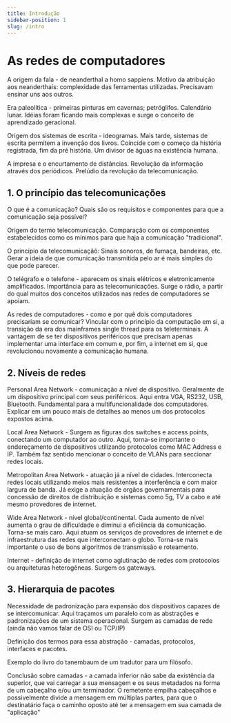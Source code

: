 ```yaml
---
title: Introdução
sidebar-position: 1
slug: /intro
---
```


# As redes de computadores

A origem da fala - de neanderthal a homo sappiens. Motivo da atribuição aos
neanderthais: complexidade das ferramentas utilizadas. Precisavam ensinar uns
aos outros.

Era paleolítica - primeiras pinturas em cavernas; petróglifos. Calendário
lunar. Idéias foram ficando mais complexas e surge o conceito de aprendizado
geracional.

Origem dos sistemas de escrita - ideogramas. Mais tarde, sistemas de escrita
permitem a invenção dos livros. Coincide com o começo da história registrada,
fim da pré história. Um divisor de águas na existência humana.

A impresa e o encurtamento de distâncias. Revolução da informação através dos
periódicos. Prelúdio da revolução da telecomunicação.

## 1. O princípio das telecomunicações

O que é a comunicação? Quais são os requisitos e componentes para que a
comunicação seja possível?

Origem do termo telecomunicação. Comparação com os componentes estabelecidos
como os mínimos para que haja a comunicação "tradicional".

O princípio da telecomunicaçãõ: Sinais sonoros, de fumaça, bandeiras, etc.
Gerar a ideia de que comunicação transmitida pelo ar é mais simples do que pode
parecer.

O telégrafo e o telefone - aparecem os sinais elétricos e eletronicamente
amplificados. Importância para as telecomunicações. Surge o rádio, a partir do
qual muitos dos conceitos utilizados nas redes de computadores se apoiam.

As redes de computadores - como e por quê dois computadores precisariam se
comunicar? Vincular com o princípio da computação em si, a transição da era dos
mainframes single thread para os teleterminais. A vantagem de se ter
dispositivos periféricos que precisam apenas implementar uma interface em comum
e, por fim, a internet em si, que revolucionou novamente a comunicação humana.

## 2. Níveis de redes

Personal Area Network - comunicação a nível de dispositivo. Geralmente de um
dispositivo principal com seus periféricos. Aqui entra VGA, RS232, USB,
Bluetooth. Fundamental para a multifuncionalidade dos computadores. Explicar em
um pouco mais de detalhes ao menos um dos protocolos expostos acima.

Local Area Network - Surgem as figuras dos switches e access points, conectando
um computador ao outro. Aqui, torna-se importante o endereçamento de
dispositivos utilizando protocolos como MAC Address e IP. Também faz sentido
mencionar o conceito de VLANs para seccionar redes locais.

Metropolitan Area Network - atuação já a nível de cidades. Interconecta redes
locais utilizando meios mais resistentes a interferência e com maior largura de
banda. Já exige a atuação de orgãos governamentais para concessão de direitos
de distribuição e sistemas como 5g, TV a cabo e até mesmo provedores de
internet.

Wide Area Network - nível global/continental. Cada aumento de nível aumenta o
grau de dificuldade e diminui a eficiência da comunicação. Torna-se mais caro.
Aqui atuam os serviços de provedores de internet e de infraestrutura das redes
que interconectam o globo. Torna-se mais importante o uso de bons algoritmos de
transmissão e roteamento.

Internet - definição de internet como aglutinação de redes com protocolos ou
arquiteturas heterogêneas. Surgem os gateways.

## 3. Hierarquia de pacotes

Necessidade de padronização para expansão dos dispositivos capazes de se
intercomunicar. Aqui traçamos um paralelo com as abstrações e padronizações de
um sistema operacional. Surgem as camadas de rede (ainda não vamos falar de OSI
ou TCP/IP)

Definição dos termos para essa abstração - camadas, protocolos, interfaces e
pacotes.

Exemplo do livro do tanembaum de um tradutor para um filósofo.

Conclusão sobre camadas - a camada inferior não sabe da existência da superior,
que vai carregar a sua mensagem e os seus metadados na forma de um cabeçalho
e/ou um terminador. O remetente empilha cabeçalhos e possivelmente divide a
mensagem em múltiplas partes, para que o destinatário faça o caminho oposto até
ter a mensagem em sua camada de "aplicação"
